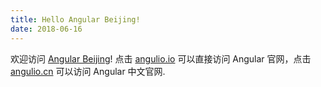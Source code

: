 ```yaml
---
title: Hello Angular Beijing!
date: 2018-06-16
---
```

欢迎访问 [Angular Beijing](http://www.ngbeijing.cn/)!  点击 [angulio.io](https://angular.io/) 可以直接访问 Angular 官网，点击 [angulio.cn](https://angular.cn/) 可以访问 Angular 中文官网. 
